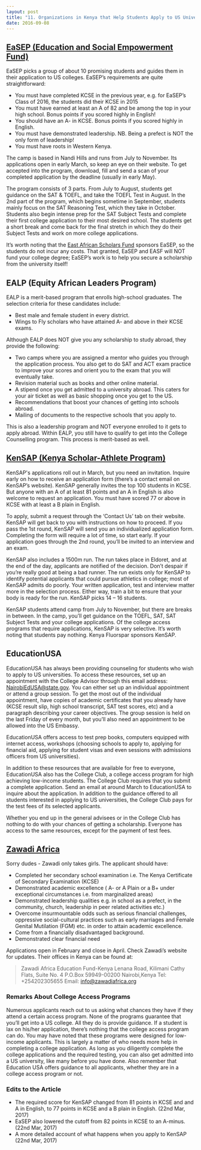 ```yaml
---
layout: post 
title: "11. Organizations in Kenya that Help Students Apply to US Universities"
date: 2016-09-08
---
```


## [EaSEP (Education and Social Empowerment Fund)](http://www.easep.org/)

EaSEP picks a group of about 10 promising students and guides them in their application to US colleges. EaSEP’s requirements are quite straightforward:

* You must have completed KCSE in the previous year, e.g. for EaSEP’s Class of 2016, the students did their KCSE in 2015
* You must have earned at least an A of 82 and be among the top in your high school. Bonus points if you scored highly in English!
* You should have an A- in KCSE. Bonus points if you scored highly in English.
* You must have demonstrated leadership. NB. Being a prefect is NOT the only form of leadership!
* You must have roots in Western Kenya.

The camp is based in Nandi Hills and runs from July to November. Its applications open in early March, so keep an eye on their website. To get accepted into the program, download, fill and send a scan of your completed application by the deadline (usually in early May). 

The program consists of 3 parts. From July to August, students get guidance on the SAT & TOEFL, and take the TOEFL Test in August. In the 2nd part of the program, which begins sometime in September, students mainly focus on the SAT Reasoning Test, which they take in October. Students also begin intense prep for the SAT Subject Tests and complete their first college application to their most desired school. The students get a short break and come back for the final stretch in which they do their Subject Tests and work on more college applications.

It’s worth noting that the [East African Scholars Fund](http://www.eastafricanscholarsfund.org/) sponsors EaSEP, so the students do not incur any costs. That granted, EaSEP and EASF will NOT fund your college degree; EaSEP’s work is to help you secure a scholarship from the university itself!   

## EALP (Equity African Leaders Program)

EALP is a merit-based program that enrolls high-school graduates. The selection criteria for these candidates include:

* Best male and female student in every district.
* Wings to Fly scholars who have attained A- and above in their KCSE exams.

Although EALP does NOT give you any scholarship to study abroad, they provide the following:

* Two camps where you are assigned a mentor who guides you through the application process. You also get to do SAT and ACT exam practice to improve your scores and orient you to the exam that you will eventually take.
* Revision material such as books and other online material.
* A stipend once you get admitted to a university abroad. This caters for your air ticket as well as basic shopping once you get to the US.
* Recommendations that boost your chances of getting into schools abroad.
* Mailing of documents to the respective schools that you apply to.

This is also a leadership program and NOT everyone enrolled to it gets to apply abroad. Within EALP, you still have to qualify to get into the College Counselling program. This process is merit-based as well.

## [KenSAP (Kenya Scholar-Athlete Program)](http://kensap.org/)

KenSAP's applications roll out in March, but you need an invitation. Inquire early on how to receive an application form (there’s a contact email on KenSAP’s website). KenSAP generally invites the top 100 students in KCSE. But anyone with an A of at least 81 points and an A in English is also welcome to request an application. You must have scored 77 or above in KCSE with at least a B plain in English.

To apply, submit a request through the ‘Contact Us’ tab on their website. KenSAP will get back to you with instructions on how to proceed. If you pass the 1st round, KenSAP will send you an individualized application form. Completing the form will require a lot of time, so start early. If your application goes through the 2nd round, you’ll be invited to an interview and an exam.

KenSAP also includes a 1500m run. The run takes place in Eldoret, and at the end of the day, applicants are notified of the decision. Don’t despair if you’re really good at being a bad runner. The run exists only for KenSAP to identify potential applicants that could pursue athletics in college; most of KenSAP admits do poorly. Your written application, test and interview matter more in the selection process. Either way, train a bit to ensure that your body is ready for the run. KenSAP picks 14 – 16 students.

KenSAP students attend camp from July to November, but there are breaks in between. In the camp, you’ll get guidance on the TOEFL, SAT, SAT Subject Tests and your college applications. Of the college access programs that require applications, KenSAP is very selective. It’s worth noting that students pay nothing. Kenya Fluorspar sponsors KenSAP.


## EducationUSA

EducationUSA has always been providing counseling for students who wish to apply to US universities. To access these resources, set up an appointment with the College Advisor through this email address: NairobiEdUSA@state.gov. You can either set up an individual appointment or attend a group session. To get the most out of the individual appointment, have copies of academic certificates that you already have (KCSE result slip, high school transcript, SAT test scores, etc) and a paragraph describing your career objectives. The group session is held on the last Friday of every month, but you’ll also need an appointment to be allowed into the US Embassy.

EducationUSA offers access to test prep books, computers equipped with internet access, workshops (choosing schools to apply to, applying for financial aid, applying for student visas and even sessions with admissions officers from US universities).

In addition to these resources that are available for free to everyone, EducationUSA also has the College Club, a college access program for high achieving low-income students. The College Club requires that you submit a complete application. Send an email at around March to EducationUSA to inquire about the application. In addition to the guidance offered to all students interested in applying to US universities, the College Club pays for the test fees of its selected applicants.

Whether you end up in the general advisees or in the College Club has nothing to do with your chances of getting a scholarship. Everyone has access to the same resources, except for the payment of test fees.


## [Zawadi Africa](http://www.zawadiafrica.org/)

Sorry dudes - Zawadi only takes girls. The applicant should have:
* Completed her secondary school examination i.e. The Kenya Certificate of Secondary Examination (KCSE)
* Demonstrated academic excellence ( A- or A Plain or a B+ under exceptional circumstances i.e. from marginalized areas)
* Demonstrated leadership qualities e.g. in school as a prefect, in the community, church, leadership in peer related activities etc.)
* Overcome insurmountable odds such as serious financial challenges, oppressive social-cultural practices such as early marriages and Female Genital Mutilation (FGM) etc. in order to attain academic excellence.
* Come from a financially disadvantaged background.
* Demonstrated clear financial need

Applications open in February and close in April. Check Zawadi’s website for updates. Their offices in Kenya can be found at:

> Zawadi Africa Education Fund-Kenya
Lenana Road, Kilimani
Cathy Flats, Suite No. 4
P.O.Box 59949-00200
Nairobi,Kenya
Tel: +254202305655
Email: info@zawadiafrica.org


### Remarks About College Access Programs

Numerous applicants reach out to us asking what chances they have if they attend a certain access program. None of the programs guarantee that you’ll get into a US college. All they do is provide guidance. If a student is lax on his/her application, there’s nothing that the college access program can do.
You may have noted that these programs were designed for low-income applicants. This is largely a matter of who needs more help in completing a college application. As long as you diligently complete the college applications and the required testing, you can also get admitted into a US university, like many before you have done. Also remember that Education USA offers guidance to all applicants, whether they are in a college access program or not.

### Edits to the Article

* The required score for KenSAP changed from 81 points in KCSE and and A in English, to 77 points in KCSE and a B plain in English. (22nd Mar, 2017)
* EaSEP also lowered the cutoff from 82 points in KCSE to an A-minus. (22nd Mar, 2017)
* A more detailed account of what happens when you apply to KenSAP (22nd Mar, 2017)
